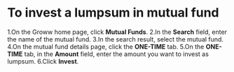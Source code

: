 # To invest a lumpsum in mutual fund
1.On the Groww home page, click **Mutual Funds**.
2.In the **Search** field, enter the name of the mutual fund.
3.In the search result, select the mutual fund.
4.On the mutual fund details page, click the **ONE-TIME** tab.
5.On the **ONE-TIME** tab, in the **Amount** field, enter the amount you want to invest as lumpsum.
6.Click **Invest**.